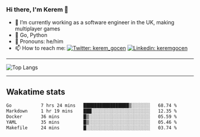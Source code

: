 ### Hi there, I'm Kerem 👋

- 🔭 I’m currently working as a software engineer in the UK, making multiplayer games
- :seedling: Go, Python
- :man: Pronouns: he/him
- 📫 How to reach me: [![Twitter: kerem_gocen](https://img.shields.io/twitter/follow/kerem_gocen?style=social)](https://twitter.com/kerem_gocen)
[![Linkedin: keremgocen](https://img.shields.io/badge/kerem-linkedin-blue?style=flat-square&logo=Linkedin&logoColor=white&link=https://www.linkedin.com/in/keremgocen/)](https://www.linkedin.com/in/keremgocen/)
<!--
**keremgocen/keremgocen** is a ✨ _special_ ✨ repository because its `README.md` (this file) appears on your GitHub profile.

Here are some ideas to get you started:

- 🔭 I’m currently working on ...
- 🌱 I’m currently learning ...
- 👯 I’m looking to collaborate on ...
- 🤔 I’m looking for help with ...
- 💬 Ask me about ...
- 📫 How to reach me: ...
- 😄 Pronouns: ...
- ⚡ Fun fact: ...
-->

---

![Top Langs](https://github-readme-stats.vercel.app/api/top-langs/?username=keremgocen&layout=compact)

---

## Wakatime stats

<!--START_SECTION:waka-->

```txt
Go           7 hrs 24 mins   █████████████████▒░░░░░░░   68.74 %
Markdown     1 hr 19 mins    ███░░░░░░░░░░░░░░░░░░░░░░   12.35 %
Docker       36 mins         █▒░░░░░░░░░░░░░░░░░░░░░░░   05.59 %
YAML         35 mins         █▒░░░░░░░░░░░░░░░░░░░░░░░   05.46 %
Makefile     24 mins         █░░░░░░░░░░░░░░░░░░░░░░░░   03.74 %
```

<!--END_SECTION:waka-->
